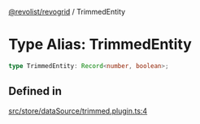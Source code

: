 [@revolist/revogrid](README.md) / TrimmedEntity

# Type Alias: TrimmedEntity

```ts
type TrimmedEntity: Record<number, boolean>;
```

## Defined in

[src/store/dataSource/trimmed.plugin.ts:4](https://github.com/revolist/revogrid/blob/af3362245c6506a51c4b9ff572c0e5ce6908767a/src/store/dataSource/trimmed.plugin.ts#L4)

